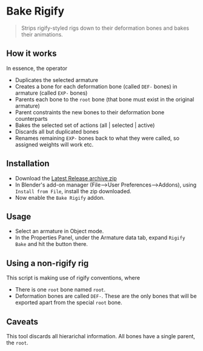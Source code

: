 Bake Rigify
================================================================================

> Strips rigify-styled rigs down to their deformation bones and bakes their animations.

## How it works

In essence, the operator

* Duplicates the selected armature
* Creates a bone for each deformation bone (called `DEF-` bones) in armature (called `EXP-` bones)
* Parents each bone to the `root` bone (that bone must exist in the original armature)
* Parent constraints the new bones to their deformation bone counterparts
* Bakes the selected set of actions (all | selected | active)
* Discards all but duplicated bones
* Renames remaining `EXP-` bones back to what they were called, so assigned weights will work etc.

## Installation

* Download the [Latest Release archive zip](https://github.com/felixSchl/bake-rigify/releases)
* In Blender's add-on manager (File-->User Preferences-->Addons), using
  `Install from File`, install the zip downloaded.
* Now enable the `Bake Rigify` addon.

## Usage

* Select an armature in Object mode.
* In the Properties Panel, under the Armature data tab, expand `Rigify Bake` and hit the button there.

## Using a non-rigify rig

This script is making use of rigify conventions, where

* There is one `root` bone named `root`.
* Deformation bones are called `DEF-`. These are the only bones that will be exported apart from the special `root` bone.

## Caveats

This tool discards all hierarichal information. All bones have a single parent, the `root`.
